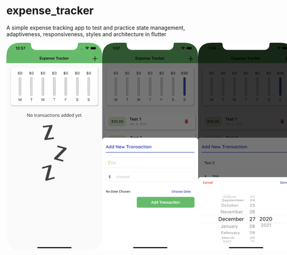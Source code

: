 # expense_tracker

A simple expense tracking app to test and practice state management, adaptiveness, responsiveness, styles and architecture in flutter

<div style="display:flex">
    <img src="/Screenshots/1.png" alt="Screenshot" width="250">
    <img src="/Screenshots/2.png" alt="Screenshot" width="250">
    <img src="/Screenshots/3.png" alt="Screenshot" width="250">
    <img src="/Screenshots/4.png" alt="Screenshot" width="250">
    <img src="/Screenshots/5.png" alt="Screenshot" width="250">
    <img src="/Screenshots/S1.png" alt="Screenshot" width="600">
    <img src="/Screenshots/S2.png" alt="Screenshot" width="600">
    <img src="/Screenshots/S3.png" alt="Screenshot" width="600">
    <img src="/Screenshots/S4.png" alt="Screenshot" width="600">
    <img src="/Screenshots/S5.png" alt="Screenshot" width="600">
</div>